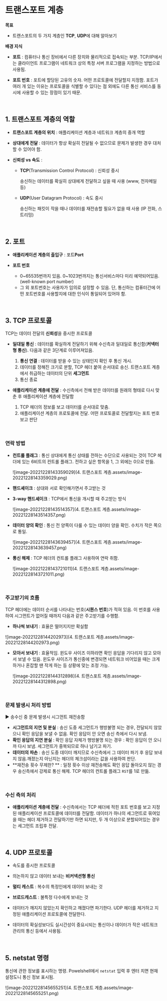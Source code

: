 # 트랜스포트 계층

**목표**

- 트랜스포트의 두 가지 계층인 **TCP**, **UDP**에 대해 알아보기

**배경 지식**

- **포트** : 컴퓨터나 통신 장비에서 다른 장치와 물리적으로 접속되는 부분. TCP/IP에서는 클라이언트 프로그램이 네트워크 상의 특정 서버 프로그램을 지정하는 방법으로 사용됨.

- **포트 번호** : 포트에 할당된 고유의 숫자. 어떤 프로토콜에 전달할지 지정함. 포트가 여러 개 있는 이유는 프로토콜을 식별할 수 있다는 점 외에도 다른 통신 서비스를 동시에 사용할 수 있는 장점이 있기 때문.

</br>

## 1. 트랜스포트 계층의 역할

- **트랜스포트 계층의 위치** : 애플리케이션 계층과 네트워크 계층의 중개 역할

- **상대에게 전달** : 데이터가 항상 확실히 전달될 수 없으므로 문제가 발생한 경우 대처할 수 있어야 함.

- **신뢰성 vs 속도** : 

  - **TCP**(Transmission Control Protocol) : 신뢰성 중시

    송신하는 데이터를 확실히 상대에게 전달하고 싶을 때 사용 (www, 전자메일 등)

  - **UDP**(User Datagram Protocol) : 속도 중시

    송신하는 패킷이 작을 때나 데이터를 재전송할 필요가 없을 때 사용 (IP 전화, 스트리밍)

</br>

## 2. 포트

- **애플리케이션 계층의 출입구** : 포트**Port**

- **포트 번호** 
  - 0~65535번까지 있음. 0~1023번까지는 통신서비스마다 미리 예약되어있음.(well-known port number)
  - 그 외 포트번호는 사용자가 임의로 설정할 수 있음. 단, 통신하는 컴퓨터간에 어떤 포트번호를 사용할지에 대한 인식이 통일되어 있어야 함.

</br>

## 3. TCP 프로토콜

TCP는 데이터 전달의 **신뢰성**을 중시한 프로토콜

- **일대일 통신** : 데이터를 확실하게 전달하기 위해 수신측과 일대일로 통신함(**커넥터형 통신**). 다음과 같은 3단계로 이루어져있음.
  1. **통신 연결** : 데이터를 받을 수 있는 상태인지 확인 후 통신 개시. 
  2. 데이터를 정해진 크기로 분할, TCP 헤더 붙여 순서대로 송신. 
     트랜스포트 계층에서 취급하는 데이터의 단위 **세그먼트**
  3. 통신 종료

- **애플리케이션 계층에 전달** : 수신측에서 전해 받은 데이터를 원래의 형태로 다시 맞춘 후 애플리케이션 계층에 전달함
  1. TCP 헤더의 정보를 보고 데이터를 순서대로 맞춤.
  2. 애플리케이션 계층의 프로토콜에 전달. 어떤 프로토콜로 전달할지는 포트 번호 보고 판단

</br>

### 연락 방법

- **컨트롤 플래그** : 통신 상대에게 통신 상태를 전하는 수단으로 사용되는 것이 TCP 헤더에 있는 6비트의 컨트롤 플래그. 전하고 싶은 항목을 1, 그 외에는 0으로  만듦.

  ![image-20221228143359029](4. 트랜스포트 계층.assets/image-20221228143359029.png)

- **핸드셰이크** : 상대와 서로 확인해가면서 주고받는 것

- **3-way 핸드셰이크** : TCP에서 통신을 개시할 때 주고받는 방식

  ![image-20221228143514357](4. 트랜스포트 계층.assets/image-20221228143514357.png)

- **데이터 양의 확인** : 통신 전 양쪽이 다룰 수 있는 데이터 양을 확인. 수치가 작은 쪽으로 통일.

  ![image-20221228143639457](4. 트랜스포트 계층.assets/image-20221228143639457.png)

- **통신 해제** : TCP 헤더의 컨트롤 플래그 사용하여 연락 취함.

  ![image-20221228143721011](4. 트랜스포트 계층.assets/image-20221228143721011.png)

</br>

### 주고받기의 흐름

TCP 헤더에는 데이터 순서를 나타내는 번호(**시퀀스 번호**)가 적혀 있음. 이 번호를 사용하여 시그먼트가 없어질 때까지 다음과 같은 주고받기를 수행함.

- **하나씩 보내기** : 효율은 떨어지지만 확실함

![image-20221228144202973](4. 트랜스포트 계층.assets/image-20221228144202973.png)

- **모아서 보내기** : 효율적임. 윈도우 사이즈 이하라면 확인 응답을 기다리지 않고 모아서 보낼 수 있음. 윈도우 사이즈가 통신중에 변경되면 네트워크 비어있을 때는 크게 하거나 혼잡할 땐 작게 하는 등 상황에 맞는 조정 가능.

  ![image-20221228144312898](4. 트랜스포트 계층.assets/image-20221228144312898.png)

</br>

### 문제 발생시 처리 방법

:arrow_forward: 송수신 중 문제 발생시 시그먼트 재전송함

- **시그먼트의 지연 및 분실** : 송신 도중 세그먼트가 행방불명 되는 경우, 전달되지 않았으니 확인 응답을 보낼 수 없음. 확인 응답이 안 오면 송신 측에서 다시 보냄.
- **확인 응답의 지연 분실** : 확인 응답 자체가 행방불명 되는 경우 : 확인 응답이 안 오니까 다시 보냄. 세그먼트가 중복되므로 하나 남기고 파기.
- **데이터의 파손** : 송신 도중 데이터 깨지므로 수신측에서 그 데이터 파기 후 응답 보내지 않음.깨졌는지 아닌지는 헤더의 체크섬이라는 값을 사용하여 판단.
- **재전송 횟수 무제한? ** : 일정 횟수 이상 재전송해도 확인 응답 돌아오지 않는 경우 송신측에서 강제로 통신 해제. TCP 헤더의 컨트롤 플래그 `RST`를 1로 만듦.

</br>

### 수신 측의 처리

- **애플리케이션 계층에 전달** : 수신측에서는 TCP 헤더에 적힌 포트 번호를 보고 지정된 애플리케이션 프로토콜에 데이터를 전달함. 데이터가 하나의 세그먼트로 묶여있을 때는 헤더 제거하고 전달하기만 하면 되지만, 두 개 이상으로 분할되어있는 경우는 세그먼트 조립후 전달. 

</br>

## 4. UDP 프로토콜

- 속도를 중시한 프로토콜

- 의논하지 않고 데이터 보내는  **비커넥션형 통신**

- **멀티 캐스트** : 복수의 특정인에게 데이터 보내는 것
- **브로드캐스트** : 불특정 다수에게 보내는 것

- 데이터가 깨지지 않았는지 확인하고 깨졌다면 파기한다. UDP 헤더를 제거하고 지정된 애플리케이션 프로토콜에 전달한다.
- 데이터의 확실성보다도 실시간성이 중요시되는 통신이나 데이터가 작은 네트워크 관리의 통신 등에서 사용됨.

</br>

## 5. netstat 명령

통신에 관한 정보를 표시하는 명령. Powelshell에서 `netstat` 입력 후 엔터 치면 현재 설정도니 통신 정보 표시됨. 

![image-20221228145655251](4. 트랜스포트 계층.assets/image-20221228145655251.png)